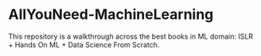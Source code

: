 # AllYouNeed-MachineLearning
This repository is a walkthrough across the best books in ML domain: ISLR + Hands On ML + Data Science From Scratch.
